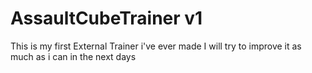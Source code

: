 # AssaultCubeTrainer v1

This is my first External Trainer i've ever made 
I will try to improve it as much as i can in the next days 
